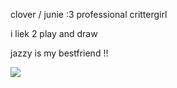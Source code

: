 clover / junie :3 professional crittergirl

i liek 2 play and draw

jazzy is my bestfriend !!

![](https://files.catbox.moe/tux9xl.gif)
